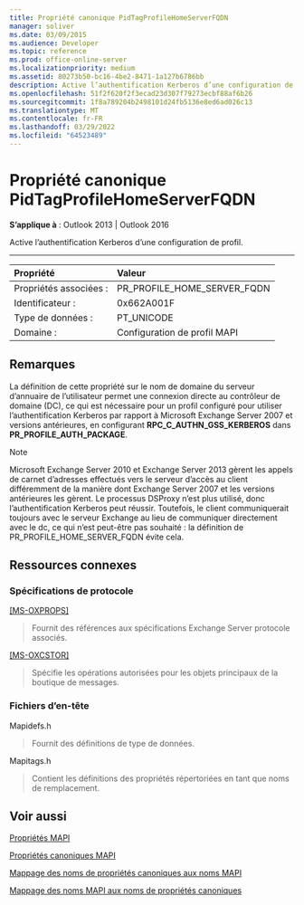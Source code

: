```yaml
---
title: Propriété canonique PidTagProfileHomeServerFQDN
manager: soliver
ms.date: 03/09/2015
ms.audience: Developer
ms.topic: reference
ms.prod: office-online-server
ms.localizationpriority: medium
ms.assetid: 80273b50-bc16-4be2-8471-1a127b6786bb
description: Active l’authentification Kerberos d’une configuration de profil. La définition de cette propriété sur le nom de domaine du serveur d’annuaire de l’utilisateur permet une connexion directe au contrôleur de domaine.
ms.openlocfilehash: 51f2f620f2f3ecad23d307f79273ecbf88af6b26
ms.sourcegitcommit: 1f8a789204b2498101d24fb5136e8ed6ad026c13
ms.translationtype: MT
ms.contentlocale: fr-FR
ms.lasthandoff: 03/29/2022
ms.locfileid: "64523489"
---
```

# <a name="pidtagprofilehomeserverfqdn-canonical-property"></a>Propriété canonique PidTagProfileHomeServerFQDN

  
  
**S’applique à** : Outlook 2013 | Outlook 2016 
  
Active l’authentification Kerberos d’une configuration de profil.
  
****

|Propriété |Valeur |
|:-----|:-----|
|Propriétés associées :  <br/> |PR_PROFILE_HOME_SERVER_FQDN  <br/> |
|Identificateur :  <br/> |0x662A001F  <br/> |
|Type de données :  <br/> |PT_UNICODE  <br/> |
|Domaine :  <br/> |Configuration de profil MAPI  <br/> |
   
## <a name="remarks"></a>Remarques

La définition de cette propriété sur le nom de domaine du serveur d’annuaire de l’utilisateur permet une connexion directe au contrôleur de domaine (DC), ce qui est nécessaire pour un profil configuré pour utiliser l’authentification Kerberos par rapport à Microsoft Exchange Server 2007 et versions antérieures, en configurant **RPC_C_AUTHN_GSS_KERBEROS** dans **PR_PROFILE_AUTH_PACKAGE**.
  
> [!NOTE]
> Microsoft Exchange Server 2010 et Exchange Server 2013 gèrent les appels de carnet d’adresses effectués vers le serveur d’accès au client différemment de la manière dont Exchange Server 2007 et les versions antérieures les gèrent. Le processus DSProxy n’est plus utilisé, donc l’authentification Kerberos peut réussir. Toutefois, le client communiquerait toujours avec le serveur Exchange au lieu de communiquer directement avec le dc, ce qui n’est peut-être pas souhaité : la  définition de PR_PROFILE_HOME_SERVER_FQDN évite cela. 
  
## <a name="related-resources"></a>Ressources connexes

### <a name="protocol-specifications"></a>Spécifications de protocole

[[MS-OXPROPS]](https://msdn.microsoft.com/library/f6ab1613-aefe-447d-a49c-18217230b148%28Office.15%29.aspx)
  
> Fournit des références aux spécifications Exchange Server protocole associés.
    
[[MS-OXCSTOR]](https://msdn.microsoft.com/library/d42ed1e0-3e77-4264-bd59-7afc583510e2%28Office.15%29.aspx)
  
> Spécifie les opérations autorisées pour les objets principaux de la boutique de messages.
    
### <a name="header-files"></a>Fichiers d’en-tête

Mapidefs.h
  
> Fournit des définitions de type de données.
    
Mapitags.h
  
> Contient les définitions des propriétés répertoriées en tant que noms de remplacement.
    
## <a name="see-also"></a>Voir aussi



[Propriétés MAPI](mapi-properties.md)
  
[Propriétés canoniques MAPI](mapi-canonical-properties.md)
  
[Mappage des noms de propriétés canoniques aux noms MAPI](mapping-canonical-property-names-to-mapi-names.md)
  
[Mappage des noms MAPI aux noms de propriétés canoniques](mapping-mapi-names-to-canonical-property-names.md)

